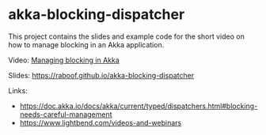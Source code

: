 # akka-blocking-dispatcher

This project contains the slides and example code for the short video on
how to manage blocking in an Akka application.

Video: [Managing blocking in Akka](https://akka.io/blog/news/2020/01/22/managing-blocking-video)

Slides: https://raboof.github.io/akka-blocking-dispatcher

Links: 

* https://doc.akka.io/docs/akka/current/typed/dispatchers.html#blocking-needs-careful-management
* https://www.lightbend.com/videos-and-webinars
